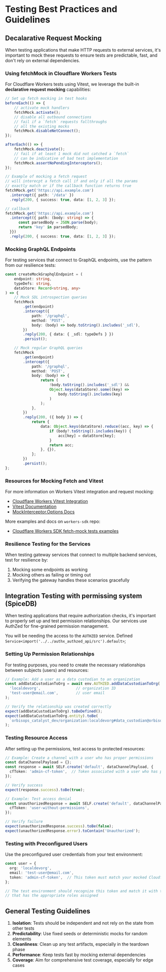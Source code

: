 # Testing Best Practices and Guidelines

## Decalarative Request Mocking

When testing applications that make HTTP requests to external services, it's important to mock these requests to ensure tests are predictable, fast, and don't rely on external dependencies.

### Using fetchMock in Cloudflare Workers Tests

For Cloudflare Workers tests using Vitest, we leverage the built-in **declarative request mocking** capabilities:

```typescript
// Set up fetch mocking in test hooks
beforeEach(() => {
    // activate mock handlers
    fetchMock.activate();
    // disable all outbound connections
    // fail if a `fetch` requests fallthroughs
    // all the existing mocks
    fetchMock.disableNetConnect();
});

afterEach(() => {
    fetchMock.deactivate();
    // fail if at least 1 mock did not catched a `fetch`
    // can be indicative of bad test implementation
    fetchMock.assertNoPendingInterceptors();
});

// Example of mocking a fetch request
// will interecpt a fetch call if and only if all the params
// exactly match or if the callback function returns true
fetchMock.get('https://api.example.com')
  .intercept({ path: '/data' })
  .reply(200, { success: true, data: [1, 2, 3] });

// callback
fetchMock.get('https://api.example.com')
  .intercept({ path: (body: string) => {
      const parsedBody = JSON.parse(body);
      return 'key' in parsedBody;
  }})
  .reply(200, { success: true, data: [1, 2, 3] });
```

### Mocking GraphQL Endpoints

For testing services that connect to GraphQL endpoints, use the pattern from our resilience tests:

```typescript
const createMockGraphqlEndpoint = (
    endpoint: string,
    typeDefs: string,
    dataStore: Record<string, any>
) => {
    // Mock SDL introspection queries
    fetchMock
        .get(endpoint)
        .intercept({
            path: '/graphql',
            method: 'POST',
            body: (body) => body.toString().includes('_sdl'),
        })
        .reply(200, { data: { _sdl: typeDefs } })
        .persist();

    // Mock regular GraphQL queries
    fetchMock
        .get(endpoint)
        .intercept({
            path: '/graphql',
            method: 'POST',
            body: (body) => {
                return (
                    !body.toString().includes('_sdl') &&
                    Object.keys(dataStore).some((key) =>
                        body.toString().includes(key)
                    )
                );
            },
        })
        .reply(200, ({ body }) => {
            return {
                data: Object.keys(dataStore).reduce((acc, key) => {
                    if (body?.toString().includes(key)) {
                        acc[key] = dataStore[key];
                    }
                    return acc;
                }, {}),
            };
        })
        .persist();
};
```

### Resources for Mocking Fetch and Vitest

For more information on Workers Vitest integration and request mocking:

- [Cloudflare Workers Vitest Integration](https://blog.cloudflare.com/workers-vitest-integration/)
- [Vitest Documentation](https://vitest.dev/)
- [MockInterceptor.Options Docs](https://github.com/cloudflare/workers-sdk/blob/6ae1583973acd2d957d948e15693442f4ad1cb67/packages/vitest-pool-workers/types/cloudflare-test.d.ts#L220C20-L220C27)

More examples and docs on `workers-sdk` repo:

- [Cloudflare Workers SDK fetch-mock tests examples](https://github.com/cloudflare/workers-sdk/blob/main/fixtures/vitest-pool-workers-examples/misc/test/fetch-mock.test.ts)

### Resilience Testing for the Services

When testing gateway services that connect to multiple backend services, test for resilience by:

1. Mocking some endpoints as working
2. Mocking others as failing or timing out
3. Verifying the gateway handles these scenarios gracefully

## Integration Testing with permissing system (SpiceDB)

When testing applications that require authorization checks, it's important to properly set up and test permission relationships. Our services use AuthZed for fine-grained permission management.

You will be needing the access to the `AUTHZED` service. Defined `Service<import('../../authx_authzed_api/src').default>`;

### Setting Up Permission Relationships

For testing purposes, you need to create the necessary relationships between subjects (users) and resources:

```typescript
// Example: Add a user as a data custodian to an organization
const addDataCustodianToOrg = await env.AUTHZED.addDataCustodianToOrg(
  'localdevorg',                // organization ID
  'test-user@email.com',        // user email
);

// Verify the relationship was created correctly
expect(addDataCustodianToOrg).toBeDefined();
expect(addDataCustodianToOrg.entity).toBe(
  `orbisops_catalyst_dev/organization:localdevorg#data_custodian@orbisops_catalyst_dev/user:${btoa('test-user@email.com')}`,
);
```

### Testing Resource Access

After setting up the permissions, test access to protected resources:

```typescript
// Example: Create a channel with a user who has proper permissions
const dataChannelPayload = {};
const response = await SELF.create('default', dataChannelPayload, {
  cfToken: 'admin-cf-token',  // Token associated with a user who has permissions
});

// Verify success
expect(response.success).toBe(true);

// Example: Test access denial
const unauthorizedResponse = await SELF.create('default', dataChannelPayload, {
  cfToken: 'user-without-permissions',
});

// Verify failure
expect(unauthorizedResponse.success).toBe(false);
expect(unauthorizedResponse.error).toContain('Unauthorized');
```

### Testing with Preconfigured Users

Use the preconfigured user credentials from your test environment:

```typescript
const user = {
  org: 'localdevorg',
  email: 'test-user@email.com',
  token: 'admin-cf-token',  // This token must match your mocked Cloudflare Access setup
};

// The test environment should recognize this token and match it with the user profile
// that has the appropriate roles assigned
```

## General Testing Guidelines

1. **Isolation**: Tests should be independent and not rely on the state from other tests
2. **Predictability**: Use fixed seeds or deterministic mocks for random elements
3. **Cleanliness**: Clean up any test artifacts, especially in the teardown phase
4. **Performance**: Keep tests fast by mocking external dependencies
5. **Coverage**: Aim for comprehensive test coverage, especially for edge cases
